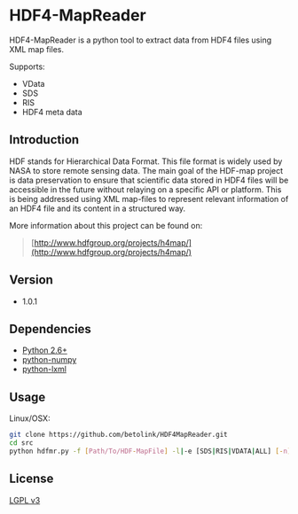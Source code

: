 HDF4-MapReader
=============

HDF4-MapReader is a python tool to extract data from HDF4 files using XML map files.

  Supports:
  - VData
  - SDS
  - RIS
  - HDF4 meta data


Introduction
-
HDF stands for Hierarchical Data Format. This file format is widely used by NASA to store remote sensing data. The main goal of the HDF-map project is data preservation to ensure that scientific data stored in HDF4 files will be accessible in the future without relaying on a specific API or platform. This is being addressed using XML map-files to represent relevant information of an HDF4 file and its content in a structured way.

More information about this project can be found on: 

> [http://www.hdfgroup.org/projects/h4map/](http://www.hdfgroup.org/projects/h4map/)

Version
-

- 1.0.1

Dependencies
-
- [Python 2.6+](http://www.python.org/)
- [python-numpy](http://www.numpy.org/)
- [python-lxml](http://lxml.de/installation.html)

Usage
--------------
Linux/OSX:

```sh
git clone https://github.com/betolink/HDF4MapReader.git
cd src
python hdfmr.py -f [Path/To/HDF-MapFile] -l|-e [SDS|RIS|VDATA|ALL] [-n] [-v]   
```

License
-

[LGPL v3](http://www.gnu.org/licenses/lgpl-3.0.txt)


